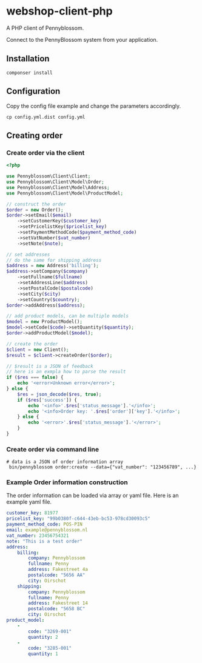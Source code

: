 # webshop-client-php
A PHP client of Pennyblossom.

Connect to the PennyBlossom system from your application.

## Installation
```
componser install
```
## Configuration
Copy the config file example and change the parameters accordingly.
```
cp config.yml.dist config.yml
```
## Creating order
### Create order via the client
```php
<?php

use Pennyblossom\Client\Client;
use Pennyblossom\Client\Model\Order;
use Pennyblossom\Client\Model\Address;
use Pennyblossom\Client\Model\ProductModel;

// construct the order
$order = new Order();
$order->setEmail($email)
    ->setCustomerKey($customer_key)
    ->setPricelistKey($pricelist_key)
    ->setPaymentMethodCode($payment_method_code)
    ->setVatNumber($vat_number)
    ->setNote($note);

// set addresses
// do the same for shipping address
$address = new Address('billing');
$address->setCompany($company)
    ->setFullname($fullname)
    ->setAddressLine($address)
    ->setPostalCode($postalcode)
    ->setCity($city)
    ->setCountry($country);
$order->addAddress($address);

// add product models, can be multiple models
$model = new ProductModel();
$model->setCode($code)->setQuantity($quantity);
$order->addProductModel($model);

// create the order
$client = new Client();
$result = $client->createOrder($order);

// $result is a JSON of feedback
// here is an exmpla how to parse the result
if ($res === false) {
    echo '<error>Unknown error</error>';
} else {
    $res = json_decode($res, true);
    if ($res['success']) {
        echo '<info>'.$res['status_message'].'</info>';
        echo '<info>Order key: '.$res['order']['key'].'</info>';
    } else {
        echo '<error>'.$res['status_message'].'</error>';
    }
}

```
### Create order via command line
```
# data is a JSON of order information array
 bin/pennyblossom order:create --data={"vat_number": "123456789", ...}
```
### Example Order information construction
The order information can be loaded via array or yaml file. Here is an example yaml file.
```yml
customer_key: 81977
pricelist_key: "99b0380f-c644-43eb-bc53-978cd30093c5"
payment_method_code: POS-PIN
email: example@pennyblossom.nl
vat_number: 23456754321
note: "This is a test order"
address:
    billing:
        company: Pennyblossom
        fullname: Penny
        address: Fakestreet 4a
        postalcode: "5656 AA"
        city: Oirschot
    shipping:
        company: Pennyblossom
        fullname: Penny
        address: Fakestreet 14
        postalcode: "5658 BC"
        city: Oirschot
product_model:
    -
        code: "3269-001"
        quantity: 2
    -
        code: "3285-001"
        quantity: 1
```
